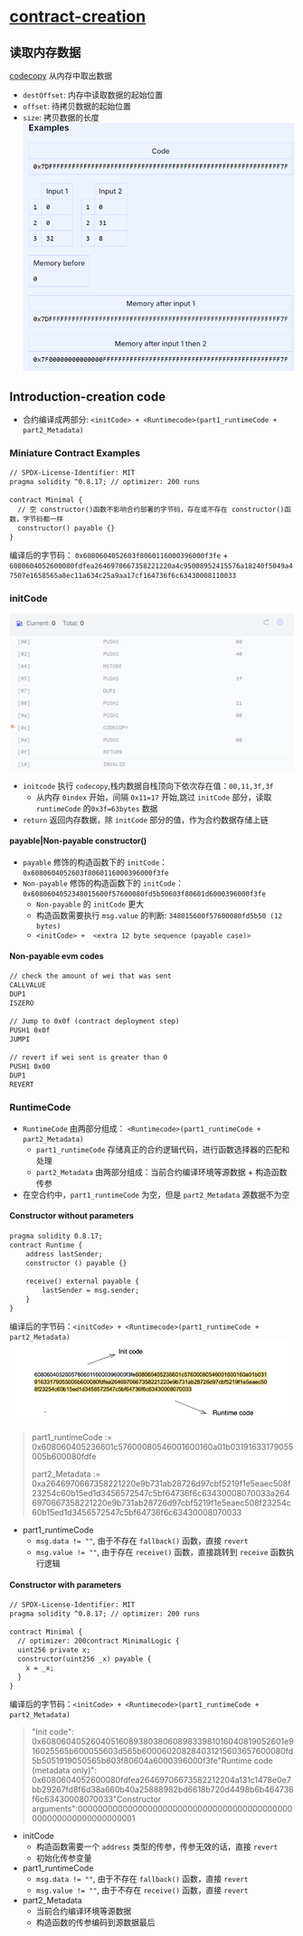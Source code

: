 # [contract-creation](https://www.rareskills.io/post/ethereum-contract-creation-code)
## 读取内存数据
[codecopy](https://www.evm.codes/?fork=cancun#39) 从内存中取出数据
- `destOffset`: 内存中读取数据的起始位置
- `offset`: 待拷贝数据的起始位置
- `size`: 拷贝数据的长度
![codecopy](./images/codecopy-examples.png)
## Introduction-creation code
-  合约编译成两部分: `<initCode> + <Runtimecode>(part1_runtimeCode + part2_Metadata)`
### Miniature Contract Examples
```solidity
// SPDX-License-Identifier: MIT
pragma solidity ^0.8.17; // optimizer: 200 runs

contract Minimal {
  // 空 constructor()函数不影响合约部署的字节码，存在或不存在 constructor()函数，字节码都一样
  constructor() payable {}
}
```
编译后的字节码：
`0x6080604052603f8060116000396000f3fe` + `6080604052600080fdfea2646970667358221220a4c95008952415576a18240f5049a47507e1658565a8ec11a634c25a9aa17cf164736f6c63430008110033`
### initCode
![initcode-playground](./images/initcode-playground.png)
- `initcode` 执行 `codecopy`,栈内数据自栈顶向下依次存在值：`00,11,3f,3f`
  - 从内存 `0index` 开始，间隔 `0x11=17` 开始,跳过 `initCode` 部分，读取 `runtimeCode` 的`0x3f=63bytes` 数据
- `return` 返回内存数据，除 `initCode` 部分的值，作为合约数据存储上链
#### payable|Non-payable constructor()
- `payable` 修饰的构造函数下的 `initCode`：`0x6080604052603f8060116000396000f3fe`
- `Non-payable` 修饰的构造函数下的 `initCode`： `0x6080604052348015600f57600080fd5b50603f80601d6000396000f3fe`
  - `Non-payable` 的 `initCode` 更大
  - 构造函数需要执行 `msg.value` 的判断: `348015600f57600080fd5b50 (12 bytes)`
  - `<initCode> +  <extra 12 byte sequence (payable case)>`
#### Non-payable evm codes
```solidity
// check the amount of wei that was sent
CALLVALUE
DUP1
ISZERO

// Jump to 0x0f (contract deployment step)
PUSH1 0x0f
JUMPI

// revert if wei sent is greater than 0
PUSH1 0x00
DUP1
REVERT
```
### RuntimeCode
- `RuntimeCode` 由两部分组成： `<Runtimecode>(part1_runtimeCode + part2_Metadata)`
  - `part1_runtimeCode` 存储真正的合约逻辑代码，进行函数选择器的匹配和处理
  - `part2_Metadata` 由两部分组成：当前合约编译环境等源数据 + 构造函数传参
- 在空合约中，`part1_runtimeCode` 为空，但是 `part2_Metadata` 源数据不为空
#### Constructor without parameters
```solidity
pragma solidity 0.8.17;
contract Runtime {
    address lastSender;
    constructor () payable {}

    receive() external payable {
        lastSender = msg.sender;
    }
}
```
编译后的字节码：`<initCode> + <Runtimecode>(part1_runtimeCode + part2_Metadata)`
![](./images/constructor-without-parameters.png)
>part1_runtimeCode := 0x608060405236601c57600080546001600160a01b03191633179055005b600080fdfe
>
>part2_Metadata := 0xa2646970667358221220e9b731ab28726d97cbf5219f1e5eaec508f23254c60b15ed1d3456572547c5bf64736f6c63430008070033a2646970667358221220e9b731ab28726d97cbf5219f1e5eaec508f23254c60b15ed1d3456572547c5bf64736f6c63430008070033
- part1_runtimeCode
  - `msg.data != ""`, 由于不存在 `fallback()` 函数，直接 `revert`
  - `msg.value != ""`, 由于存在 `receive()` 函数，直接跳转到 `receive` 函数执行逻辑
#### Constructor with parameters
```solidity
// SPDX-License-Identifier: MIT
pragma solidity ^0.8.17; // optimizer: 200 runs

contract Minimal {
  // optimizer: 200contract MinimalLogic {
  uint256 private x;
  constructor(uint256 _x) payable {
    x = _x;
  }
}
```
编译后的字节码：`<initCode> + <Runtimecode>(part1_runtimeCode + part2_Metadata)`
>"Init code": 0x608060405260405160893803806089833981016040819052601e916025565b600055603d565b600060208284031215603657600080fd5b5051919050565b603f80604a6000396000f3fe"Runtime code (metadata only)": 0x6080604052600080fdfea26469706673582212204a131c1478e0e7bb29267fd8f6d38a660b40a25888982bd6618b720d4498b6b464736f6c63430008070033"Constructor arguments":0000000000000000000000000000000000000000000000000000000000000001
- initCode
  - 构造函数需要一个 `address` 类型的传参，传参无效的话，直接 `revert`
  - 初始化传参变量
- part1_runtimeCode
  - `msg.data != ""`, 由于不存在 `fallback()` 函数，直接 `revert`
  - `msg.value != ""`, 由于不存在 `receive()` 函数，直接 `revert`
- part2_Metadata
  - 当前合约编译环境等源数据
  - 构造函数的传参编码到源数据最后
